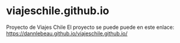 # viajeschile.github.io
Proyecto de Viajes Chile
El proyecto se puede puede en este enlace: https://dannlebeau.github.io/viajeschile.github.io/
